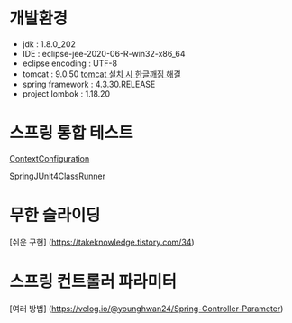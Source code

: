 # 개발환경
- jdk : 1.8.0_202
- IDE : eclipse-jee-2020-06-R-win32-x86_64
- eclipse encoding : UTF-8
- tomcat : 9.0.50
 [tomcat 설치 시 한글깨짐 해결](https://sjkim-dev.tistory.com/9)
- spring framework : 4.3.30.RELEASE
- project lombok : 1.18.20

# 스프링 통합 테스트
[ContextConfiguration](https://docs.spring.io/spring-framework/docs/current/javadoc-api/org/springframework/test/context/ContextConfiguration.html)

[SpringJUnit4ClassRunner](https://docs.spring.io/spring-framework/docs/current/javadoc-api/org/springframework/test/context/junit4/SpringJUnit4ClassRunner.html)

# 무한 슬라이딩
[쉬운 구현] (https://takeknowledge.tistory.com/34)

# 스프링 컨트롤러 파라미터
[여러 방법] (https://velog.io/@younghwan24/Spring-Controller-Parameter)



